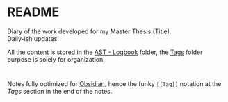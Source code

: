 # README
Diary of the work developed for my Master Thesis (Title).  
Daily-ish updates.


All the content is stored in the [AST - Logbook](https://github.com/davidmcarreira/Carreira/tree/main/AST%20-%20Logbook) folder, the [Tags](https://github.com/davidmcarreira/Carreira/tree/main/Tags) folder purpose is solely for organization.


#

Notes fully optimized for [Obsidian](https://obsidian.md/), hence the funky `[[Tag]]` notation at the *Tags* section in the end of the notes. 


